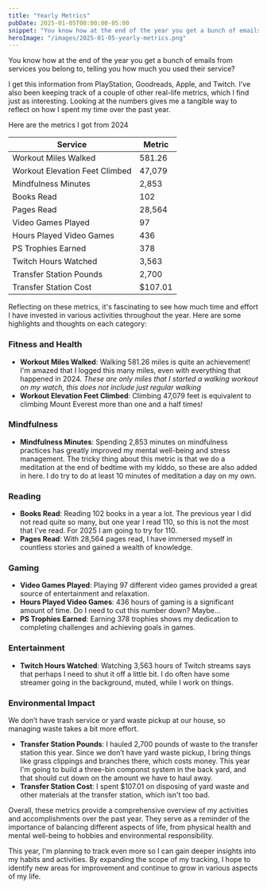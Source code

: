 ```yaml
---
title: "Yearly Metrics"
pubDate: 2025-01-05T00:00:00-05:00
snippet: "You know how at the end of the year you get a bunch of emails from services you belong to, telling you how much you used their service"
heroImage: "/images/2025-01-05-yearly-metrics.png"
---
```


You know how at the end of the year you get a bunch of emails from services you belong to, telling you how much you used their service?

I get this information from PlayStation, Goodreads, Apple, and Twitch. I’ve also been keeping track of a couple of other real-life metrics, which I find just as interesting. Looking at the numbers gives me a tangible way to reflect on how I spent my time over the past year.

Here are the metrics I got from 2024

| Service                        | Metric  |
| ------------------------------ | ------- |
| Workout Miles Walked           | 581.26  |
| Workout Elevation Feet Climbed | 47,079  |
| Mindfulness Minutes            | 2,853   |
| Books Read                     | 102     |
| Pages Read                     | 28,564  |
| Video Games Played             | 97      |
| Hours Played Video Games       | 436     |
| PS Trophies Earned             | 378     |
| Twitch Hours Watched           | 3,563   |
| Transfer Station Pounds        | 2,700   |
| Transfer Station Cost          | $107.01 |

Reflecting on these metrics, it's fascinating to see how much time and effort I have invested in various activities throughout the year. Here are some highlights and thoughts on each category:

### Fitness and Health

- **Workout Miles Walked**: Walking 581.26 miles is quite an achievement! I'm amazed that I logged this many miles, even with everything that happened in 2024. *These are only miles that I started a walking workout on my watch, this does not include just regular walking*
- **Workout Elevation Feet Climbed**: Climbing 47,079 feet is equivalent to climbing Mount Everest more than one and a half times!

### Mindfulness

- **Mindfulness Minutes**: Spending 2,853 minutes on mindfulness practices has greatly improved my mental well-being and stress management. The tricky thing about this metric is that we do a meditation at the end of bedtime with my kiddo, so these are also added in here. I do try to do at least 10 minutes of meditation a day on my own.

### Reading

- **Books Read**: Reading 102 books in a year a lot. The previous year I did not read quite so many, but one year I read 110, so this is not the most that I've read. For 2025 I am going to try for 110.
- **Pages Read**: With 28,564 pages read, I have immersed myself in countless stories and gained a wealth of knowledge.

### Gaming

- **Video Games Played**: Playing 97 different video games provided a great source of entertainment and relaxation.
- **Hours Played Video Games**: 436 hours of gaming is a significant amount of time. Do I need to cut this number down? Maybe...
- **PS Trophies Earned**: Earning 378 trophies shows my dedication to completing challenges and achieving goals in games.

### Entertainment

- **Twitch Hours Watched**: Watching 3,563 hours of Twitch streams says that perhaps I need to shut it off a little bit. I do often have some streamer going in the background, muted, while I work on things.

### Environmental Impact

We don’t have trash service or yard waste pickup at our house, so managing waste takes a bit more effort.

- **Transfer Station Pounds**: I hauled 2,700 pounds of waste to the transfer station this year. Since we don’t have yard waste pickup, I bring things like grass clippings and branches there, which costs money. This year I'm going to build a three-bin componst system in the back yard, and that should cut down on the amount we have to haul away.
- **Transfer Station Cost**: I spent $107.01 on disposing of yard waste and other materials at the transfer station, which isn't too bad.

Overall, these metrics provide a comprehensive overview of my activities and accomplishments over the past year. They serve as a reminder of the importance of balancing different aspects of life, from physical health and mental well-being to hobbies and environmental responsibility.

This year, I'm planning to track even more so I can gain deeper insights into my habits and activities. By expanding the scope of my tracking, I hope to identify new areas for improvement and continue to grow in various aspects of my life.

